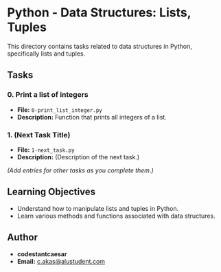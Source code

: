 # Python - Data Structures: Lists, Tuples

This directory contains tasks related to data structures in Python, specifically lists and tuples.

## Tasks

### 0. Print a list of integers

- **File:** `0-print_list_integer.py`
- **Description:** Function that prints all integers of a list.

### 1. (Next Task Title)

- **File:** `1-next_task.py`
- **Description:** (Description of the next task.)

*(Add entries for other tasks as you complete them.)*

## Learning Objectives

- Understand how to manipulate lists and tuples in Python.
- Learn various methods and functions associated with data structures.

## Author

- **codestantcaesar**
- **Email:** c.akas@alustudent.com
